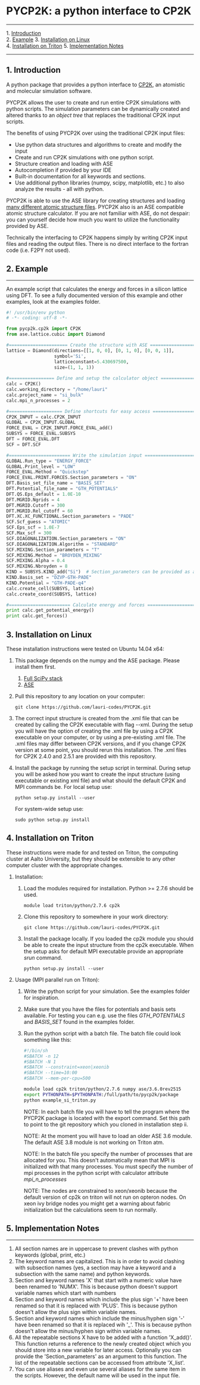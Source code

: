 PYCP2K: a python interface to CP2K
==================

- - -
1\. [Introduction](#introduction)  
2\. [Example](#installation)
3\. [Installation on Linux](#faq)  
4\. [Installation on Triton](#otherresources)
5\. [Implementation Notes](#otherresources)  
- - -

## 1\. Introduction

A python package that provides a python interface to [CP2K](http://www.cp2k.org/), an atomistic and molecular simulation software.

PYCP2K allows the user to create and run entire CP2K simulations with python scripts. The simulation parameters can be dynamically created and altered thanks to an *object tree* that replaces the traditional CP2K input scripts.

The benefits of using PYCP2K over using the traditional CP2K input files:
- Use python data structures and algorithms to create and modify the input
- Create and run CP2K simulations with one python script.
- Structure creation and loading with ASE
- Autocompletion if provided by your IDE
- Built-in documentation for all keywords and sections. 
- Use additional python libraries (numpy, scipy, matplotlib, etc.) to also analyze the results - all with python.

PYCP2K is able to use the ASE library for creating structures and loading [many different atomic structure files](https://wiki.fysik.dtu.dk/ase/ase/io.html). PYCP2K also is an ASE compatible atomic structure calculator. If you are not familiar with ASE, do not despair: you can yourself decide how much you want to utilize the functionality provided by ASE.

Technically the interfacing to CP2K happens simply by writing CP2K input files and reading the output files. There is no direct interface to the fortran code (i.e. F2PY not used).

## 2\. Example
------------------
An example script that calculates the energy and forces in a silicon lattice using DFT. To see a fully documented version of this example and other examples, look at the examples folder.
```python
#! /usr/bin/env python
# -*- coding: utf-8 -*-

from pycp2k.cp2k import CP2K
from ase.lattice.cubic import Diamond

#====================== Create the structure with ASE ==========================
lattice = Diamond(directions=[[1, 0, 0], [0, 1, 0], [0, 0, 1]],
                  symbol='Si',
                  latticeconstant=5.430697500,
                  size=(1, 1, 1))
                  
#================= Define and setup the calculator object ======================
calc = CP2K()
calc.working_directory = "/home/lauri"
calc.project_name = "si_bulk"
calc.mpi_n_processes = 2

#==================== Define shortcuts for easy access =========================
CP2K_INPUT = calc.CP2K_INPUT
GLOBAL = CP2K_INPUT.GLOBAL
FORCE_EVAL = CP2K_INPUT.FORCE_EVAL_add()
SUBSYS = FORCE_EVAL.SUBSYS
DFT = FORCE_EVAL.DFT
SCF = DFT.SCF

#======================= Write the simulation input ============================
GLOBAL.Run_type = "ENERGY_FORCE"
GLOBAL.Print_level = "LOW"
FORCE_EVAL.Method = "Quickstep"
FORCE_EVAL.PRINT.FORCES.Section_parameters = "ON"
DFT.Basis_set_file_name = "BASIS_SET"
DFT.Potential_file_name = "GTH_POTENTIALS"
DFT.QS.Eps_default = 1.0E-10
DFT.MGRID.Ngrids = 4
DFT.MGRID.Cutoff = 300
DFT.MGRID.Rel_cutoff = 60
DFT.XC.XC_FUNCTIONAL.Section_parameters = "PADE"
SCF.Scf_guess = "ATOMIC"
SCF.Eps_scf = 1.0E-7
SCF.Max_scf = 300
SCF.DIAGONALIZATION.Section_parameters = "ON"
SCF.DIAGONALIZATION.Algorithm = "STANDARD"
SCF.MIXING.Section_parameters = "T"
SCF.MIXING.Method = "BROYDEN_MIXING"
SCF.MIXING.Alpha = 0.4
SCF.MIXING.Nbroyden = 8
KIND = SUBSYS.KIND_add("Si")  # Section_parameters can be provided as argument.
KIND.Basis_set = "DZVP-GTH-PADE"
KIND.Potential = "GTH-PADE-q4"
calc.create_cell(SUBSYS, lattice)
calc.create_coord(SUBSYS, lattice)

#======================= Calculate energy and forces ============================
print calc.get_potential_energy()
print calc.get_forces()
```

## 3\. Installation on Linux

These installation instructions were tested on Ubuntu 14.04 x64:

1. This package depends on the numpy and the ASE package. Please install them first.
   1. [Full SciPy stack](http://www.scipy.org/install.html)
   2. [ASE](https://wiki.fysik.dtu.dk/ase/)
2. Pull this repository to any location on your computer:

   ```
   git clone https://github.com/lauri-codes/PYCP2K.git
   ```

3. The correct input structure is created from the .xml file that can be created by calling the CP2K executable with flag --xml. During the setup you will have the option of creating the .xml file by using a CP2K executable on your computer, or by using a pre-existing .xml file. The .xml files may differ between CP2K versions, and if you change CP2K version at some point, you should rerun this installation. The .xml files for CP2K 2.4.0 and 2.5.1 are provided with this repository.
4. Install the package by running the setup script in terminal. During setup you will be asked how you want to create the input structure (using executable or existing xml file) and what should the default CP2K and MPI commands be.
   For local setup use:

   ```
   python setup.py install --user
   ```
   
   For system-wide setup use:
   
   ```
   sudo python setup.py install
   ```

## 4\. Installation on Triton

These instructions were made for and tested on Triton, the computing cluster at Aalto University, but they should be extensible to any other computer cluster with the appropriate changes.

1. Installation:
   1. Load the modules required for installation. Python >= 2.7.6 should be used.
   
       ```
       module load triton/python/2.7.6 cp2k
       ```
       
   2. Clone this repository to somewhere in your work directory:
   
      ```
      git clone https://github.com/lauri-codes/PYCP2K.git
      ```
      
   3. Install the package locally. If you loaded the cp2k module you should be able to create the input structure from the cp2k executable. When the setup asks for default MPI executable provide an appropriate *srun* command.
   
      ```
      python setup.py install --user
      ```

2. Usage (MPI parallel run on Triton):
   1. Write the python script for your simulation. See the examples folder for inspiration.
   2. Make sure that you have the files for potentials and basis sets available. For testing you can e.g. use the files *GTH\_POTENTIALS* and *BASIS\_SET* found in the examples folder.
   2. Run the python script with a batch file. The batch file could look something like this:
   
      ```sh
      #!/bin/sh
      #SBATCH -n 12
      #SBATCH -N 1
      #SBATCH --constraint=xeon|xeonib
      #SBATCH --time=10:00
      #SBATCH --mem-per-cpu=500

      module load cp2k triton/python/2.7.6 numpy ase/3.6.0rev2515
      export PYTHONPATH=$PYTHONPATH:/full/path/to/pycp2k/package
      python example_si_triton.py
      ```
      
      NOTE: In each batch file you will have to tell the program where the PYCP2K package is located with the export command. Set this path to point to the git repository which you cloned in installation step ii.
      
      NOTE: At the moment you will have to load an older ASE 3.6 module. The default ASE 3.8 module is not working on Triton atm.
      
      NOTE: In the batch file you specify the number of processes that are allocated for you. This doesn't automatically mean that MPI is initialized with that many processes. You must specify the number of mpi processes in the python script with calculator attribute *mpi\_n\_processes*
      
      NOTE: The nodes are constrained to xeon/xeonib because the default version of cp2k on triton will not run on opteron nodes. On xeon ivy bridge nodes you might get a warning about fabric initialization but the calculations seem to run normally.

## 5\. Implementation Notes
------------------

1. All section names are in uppercase to prevent clashes with python keywords (global, print, etc.)
2. The keyword names are capitalized. This is in order to avoid clashing with subsection names (yes, a section may have a keyword and a subsection with the same name) and python keywords.
3. Section and keyword names 'X' that start with a numeric value have been renamed to 'NUMX'. This is because python doesn't support variable names which start with numbers
4. Section and keyword names which include the plus sign '+' have been renamed so that it is replaced with 'PLUS'. This is because python doesn't allow the plus sign within variable names.
5. Section and keyword names which include the minus/hyphen sign '-' have been renamed so that it is replaced wih '_'. This is because python doesn't allow the minus/hyphen sign within variable names.
6. All the repeatable sections X have to be added with a function 'X\_add()'. This function returns a reference to the newly created object which you should store into a new variable for later access. Optionally you can provide the 'Section\_parameters' as an argument to this function. The list of the repeatable sections can be accessed from attribute 'X\_list'.
7. You can use aliases and even use several aliases for the same item in the scripts. However, the default name will be used in the input file.
